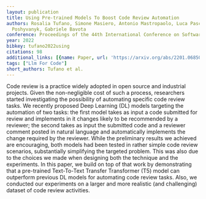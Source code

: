 ```yaml
---
layout: publication
title: Using Pre-trained Models To Boost Code Review Automation
authors: Rosalia Tufano, Simone Masiero, Antonio Mastropaolo, Luca Pascarella, Denys
  Poshyvanyk, Gabriele Bavota
conference: Proceedings of the 44th International Conference on Software Engineering
year: 2022
bibkey: tufano2022using
citations: 98
additional_links: [{name: Paper, url: 'https://arxiv.org/abs/2201.06850'}]
tags: ["Llm For Code"]
short_authors: Tufano et al.
---
```

Code review is a practice widely adopted in open source and industrial
projects. Given the non-negligible cost of such a process, researchers started
investigating the possibility of automating specific code review tasks. We
recently proposed Deep Learning (DL) models targeting the automation of two
tasks: the first model takes as input a code submitted for review and
implements in it changes likely to be recommended by a reviewer; the second
takes as input the submitted code and a reviewer comment posted in natural
language and automatically implements the change required by the reviewer.
While the preliminary results we achieved are encouraging, both models had been
tested in rather simple code review scenarios, substantially simplifying the
targeted problem. This was also due to the choices we made when designing both
the technique and the experiments. In this paper, we build on top of that work
by demonstrating that a pre-trained Text-To-Text Transfer Transformer (T5)
model can outperform previous DL models for automating code review tasks. Also,
we conducted our experiments on a larger and more realistic (and challenging)
dataset of code review activities.